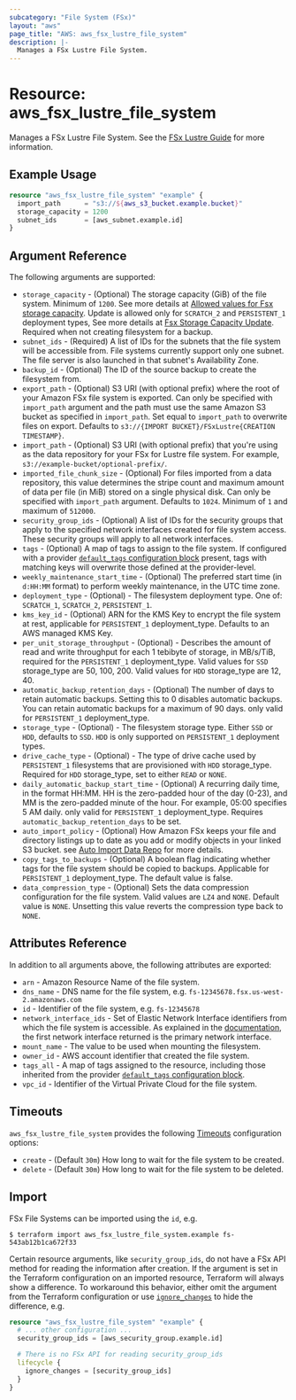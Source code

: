 ```yaml
---
subcategory: "File System (FSx)"
layout: "aws"
page_title: "AWS: aws_fsx_lustre_file_system"
description: |-
  Manages a FSx Lustre File System.
---
```


# Resource: aws_fsx_lustre_file_system

Manages a FSx Lustre File System. See the [FSx Lustre Guide](https://docs.aws.amazon.com/fsx/latest/LustreGuide/what-is.html) for more information.

## Example Usage

```terraform
resource "aws_fsx_lustre_file_system" "example" {
  import_path      = "s3://${aws_s3_bucket.example.bucket}"
  storage_capacity = 1200
  subnet_ids       = [aws_subnet.example.id]
}
```

## Argument Reference

The following arguments are supported:

* `storage_capacity` - (Optional) The storage capacity (GiB) of the file system. Minimum of `1200`. See more details at [Allowed values for Fsx storage capacity](https://docs.aws.amazon.com/fsx/latest/APIReference/API_CreateFileSystem.html#FSx-CreateFileSystem-request-StorageCapacity). Update is allowed only for `SCRATCH_2` and `PERSISTENT_1` deployment types, See more details at [Fsx Storage Capacity Update](https://docs.aws.amazon.com/fsx/latest/APIReference/API_UpdateFileSystem.html#FSx-UpdateFileSystem-request-StorageCapacity). Required when not creating filesystem for a backup.
* `subnet_ids` - (Required) A list of IDs for the subnets that the file system will be accessible from. File systems currently support only one subnet. The file server is also launched in that subnet's Availability Zone.
* `backup_id` - (Optional) The ID of the source backup to create the filesystem from.
* `export_path` - (Optional) S3 URI (with optional prefix) where the root of your Amazon FSx file system is exported. Can only be specified with `import_path` argument and the path must use the same Amazon S3 bucket as specified in `import_path`. Set equal to `import_path` to overwrite files on export. Defaults to `s3://{IMPORT BUCKET}/FSxLustre{CREATION TIMESTAMP}`.
* `import_path` - (Optional) S3 URI (with optional prefix) that you're using as the data repository for your FSx for Lustre file system. For example, `s3://example-bucket/optional-prefix/`.
* `imported_file_chunk_size` - (Optional) For files imported from a data repository, this value determines the stripe count and maximum amount of data per file (in MiB) stored on a single physical disk. Can only be specified with `import_path` argument. Defaults to `1024`. Minimum of `1` and maximum of `512000`.
* `security_group_ids` - (Optional) A list of IDs for the security groups that apply to the specified network interfaces created for file system access. These security groups will apply to all network interfaces.
* `tags` - (Optional) A map of tags to assign to the file system. If configured with a provider [`default_tags` configuration block](/docs/providers/aws/index.html#default_tags-configuration-block) present, tags with matching keys will overwrite those defined at the provider-level.
* `weekly_maintenance_start_time` - (Optional) The preferred start time (in `d:HH:MM` format) to perform weekly maintenance, in the UTC time zone.
* `deployment_type` - (Optional) - The filesystem deployment type. One of: `SCRATCH_1`, `SCRATCH_2`, `PERSISTENT_1`.
* `kms_key_id` - (Optional) ARN for the KMS Key to encrypt the file system at rest, applicable for `PERSISTENT_1` deployment_type. Defaults to an AWS managed KMS Key.
* `per_unit_storage_throughput` - (Optional) - Describes the amount of read and write throughput for each 1 tebibyte of storage, in MB/s/TiB, required for the `PERSISTENT_1` deployment_type. Valid values for `SSD` storage_type are 50, 100, 200. Valid values for `HDD` storage_type are 12, 40.
* `automatic_backup_retention_days` - (Optional) The number of days to retain automatic backups. Setting this to 0 disables automatic backups. You can retain automatic backups for a maximum of 90 days. only valid for `PERSISTENT_1` deployment_type.
* `storage_type` - (Optional) - The filesystem storage type. Either `SSD` or `HDD`, defaults to `SSD`. `HDD` is only supported on `PERSISTENT_1` deployment types.
* `drive_cache_type` - (Optional) - The type of drive cache used by `PERSISTENT_1` filesystems that are provisioned with `HDD` storage_type. Required for `HDD` storage_type, set to either `READ` or `NONE`.
* `daily_automatic_backup_start_time` - (Optional) A recurring daily time, in the format HH:MM. HH is the zero-padded hour of the day (0-23), and MM is the zero-padded minute of the hour. For example, 05:00 specifies 5 AM daily. only valid for `PERSISTENT_1` deployment_type. Requires `automatic_backup_retention_days` to be set.
* `auto_import_policy` - (Optional) How Amazon FSx keeps your file and directory listings up to date as you add or modify objects in your linked S3 bucket. see [Auto Import Data Repo](https://docs.aws.amazon.com/fsx/latest/LustreGuide/autoimport-data-repo.html) for more details.
* `copy_tags_to_backups` - (Optional) A boolean flag indicating whether tags for the file system should be copied to backups. Applicable for `PERSISTENT_1` deployment_type. The default value is false.
* `data_compression_type` - (Optional) Sets the data compression configuration for the file system. Valid values are `LZ4` and `NONE`. Default value is `NONE`. Unsetting this value reverts the compression type back to `NONE`.

## Attributes Reference

In addition to all arguments above, the following attributes are exported:

* `arn` - Amazon Resource Name of the file system.
* `dns_name` - DNS name for the file system, e.g. `fs-12345678.fsx.us-west-2.amazonaws.com`
* `id` - Identifier of the file system, e.g. `fs-12345678`
* `network_interface_ids` - Set of Elastic Network Interface identifiers from which the file system is accessible. As explained in the [documentation](https://docs.aws.amazon.com/fsx/latest/LustreGuide/mounting-on-premises.html), the first network interface returned is the primary network interface.
* `mount_name` - The value to be used when mounting the filesystem.
* `owner_id` - AWS account identifier that created the file system.
* `tags_all` - A map of tags assigned to the resource, including those inherited from the provider [`default_tags` configuration block](/docs/providers/aws/index.html#default_tags-configuration-block).
* `vpc_id` - Identifier of the Virtual Private Cloud for the file system.

## Timeouts

`aws_fsx_lustre_file_system` provides the following [Timeouts](https://www.terraform.io/docs/configuration/blocks/resources/syntax.html#operation-timeouts)
configuration options:

* `create` - (Default `30m`) How long to wait for the file system to be created.
* `delete` - (Default `30m`) How long to wait for the file system to be deleted.

## Import

FSx File Systems can be imported using the `id`, e.g.

```
$ terraform import aws_fsx_lustre_file_system.example fs-543ab12b1ca672f33
```

Certain resource arguments, like `security_group_ids`, do not have a FSx API method for reading the information after creation. If the argument is set in the Terraform configuration on an imported resource, Terraform will always show a difference. To workaround this behavior, either omit the argument from the Terraform configuration or use [`ignore_changes`](https://www.terraform.io/docs/configuration/meta-arguments/lifecycle.html#ignore_changes) to hide the difference, e.g.

```terraform
resource "aws_fsx_lustre_file_system" "example" {
  # ... other configuration ...
  security_group_ids = [aws_security_group.example.id]

  # There is no FSx API for reading security_group_ids
  lifecycle {
    ignore_changes = [security_group_ids]
  }
}
```
